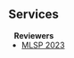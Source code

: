 ## Services

<h4 style="margin:0 10px 0;">Reviewers</h4>

<ul style="margin:0 0 5px;">
  <li><a href="https://2023.ieeemlsp.org/"><autocolor>MLSP 2023</autocolor></a></li>
</ul>